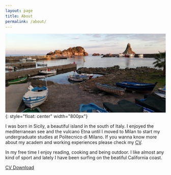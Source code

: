 ```yaml
---
layout: page
title: About
permalink: /about/
---
```

<!-- Global site tag (gtag.js) - Google Analytics -->
<script async src="https://www.googletagmanager.com/gtag/js?id=UA-180984784-1"></script>
<script>
  window.dataLayer = window.dataLayer || [];
  function gtag(){dataLayer.push(arguments);}
  gtag('js', new Date());

  gtag('config', 'UA-180984784-1');
</script>

![](/images/pic/trezza.JPG){: style="float: center" width="800px"}

I was born in Sicily, a beautiful island in the south of Italy. 
I enjoyed the mediterranean see and the vulcano Etna until I moved to Milan to start my undergraduate studies at Politecnico di Milano. If you wanna know more about my academ and working experiences please check my [CV](https://github.com/urosolia/urosolia.github.io/raw/main/downloads/CV_10_19_2020.pdf).

In my free time I enjoy reading, cooking and being outdoor. I like almost any kind of sport and lately I have been surfing on the beatiful California coast.

[CV Download](https://github.com/urosolia/urosolia.github.io/raw/main/downloads/CV_10_19_2020.pdf)